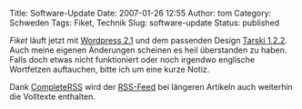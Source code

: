 Title: Software-Update
Date: 2007-01-26 12:55
Author: tom
Category: Schweden
Tags: Fiket, Technik
Slug: software-update
Status: published

*Fiket* läuft jetzt mit [Wordpress 2.1](http://wordpress.org/download/)
und dem passenden Design [Tarski 1.2.2](http://tarskitheme.com/). Auch
meine eigenen Änderungen scheinen es heil überstanden zu haben. Falls
doch etwas nicht funktioniert oder noch irgendwo englische Wortfetzen
auftauchen, bitte ich um eine kurze Notiz.

Dank [CompleteRSS](http://neosmart.net/dl.php?id=2) wird der
[RSS-Feed](http://www.fiket.de/feed/) bei längeren Artikeln auch
weiterhin die Volltexte enthalten.

